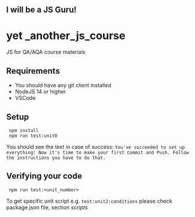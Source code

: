 ## I will be a JS Guru!

# yet _another_js_course
JS for QA/AQA course materials

## Requirements

* You should have any git client installed
* NodeJS 14 or higher
* VSCode

## Setup
```
 npm install
 npm run test:unit0
```
You should see the text in case of success:
``You've succeeded to set up everything!
Now it's time to make your first Commit and Push.
Follow the instructions you have to do that.
``

## Verifying your code
```
 npm run test:<unit_number>
```
To get specific unit script e.g. `test:unit2:conditions` please check package.json file, section _scripts_
